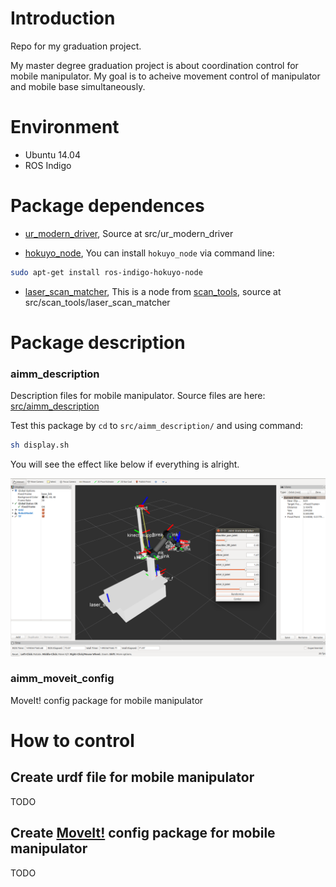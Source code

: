 # Introduction

Repo for my graduation project.

My master degree graduation project is about coordination control for mobile manipulator. 
My goal is to acheive movement control of manipulator and mobile base simultaneously.

# Environment

- Ubuntu 14.04
- ROS Indigo

# Package dependences

- [ur\_modern\_driver](https://github.com/ThomasTimm/ur_modern_driver),
Source at src/ur\_modern\_driver

- [hokuyo_node](http://wiki.ros.org/hokuyo_node),
You can install `hokuyo_node` via command line:
```bash
sudo apt-get install ros-indigo-hokuyo-node
```
- [laser_scan_matcher](http://wiki.ros.org/laser_scan_matcher),
This is a node from [scan_tools](http://wiki.ros.org/scan_tools?distro=indigo), source at src/scan\_tools/laser\_scan_matcher

# Package description

### aimm_description

Description files for mobile manipulator. Source files are here: [src/aimm_description]()
  
Test this package by `cd` to `src/aimm_description/` and using command:
  
```bash
sh display.sh
```
You will see the effect like below if everything is alright.

![aimm description effect](https://raw.githubusercontent.com/daveying/gproject/master/doc/pic/aimm_description_effect.png)

### aimm\_moveit\_config

  MoveIt! config package for mobile manipulator
  

# How to control

## Create urdf file for mobile manipulator

TODO

## Create [MoveIt!](http://moveit.ros.org/) config package for mobile manipulator

TODO


